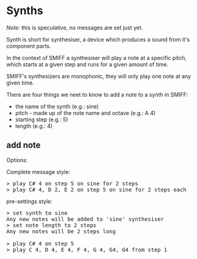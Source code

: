 # Synths

_Note:_ this is speculative, no messages are set just yet.

Synth is short for synthesiser, a device which produces a sound from it's component parts.

In the context of SMIFF a synthesiser will play a note at a specific pitch, which starts at a given step and runs for a given amount of time.

SMIFF's synthesizers are monophonic, they will only play one note at any given time.

There are four things we neet to know to add a note to a synth in SMIFF:

* the name of the synth (e.g.: sine)
* pitch - made up of the note name and octave (e.g.: A 4)
* starting step (e.g.: 5)
* length (e.g.: 4)

## add note

Options:

Complete message style:
<pre>
> play C# 4 on step 5 on sine for 2 steps
> play C# 4, D 2, E 2 on step 5 on sine for 2 steps each
</pre>

pre-settings style:
<pre>
> set synth to sine
Any new notes will be added to 'sine' synthesiser
> set note length to 2 steps
Any new notes will be 2 steps long

> play C# 4 on step 5
> play C 4, D 4, E 4, F 4, G 4, G4, G4 from step 1
<pre>



